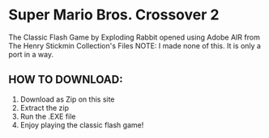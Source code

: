 # Super Mario Bros. Crossover 2
 
The Classic Flash Game by Exploding Rabbit opened using Adobe AIR from The Henry Stickmin Collection's Files
NOTE:
I made none of this.
It is only a port in a way.
## HOW TO DOWNLOAD:
1. Download as Zip on this site
2. Extract the zip
3. Run the .EXE file
4. Enjoy playing the classic flash game!
